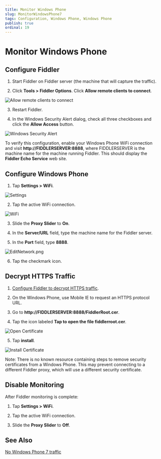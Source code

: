 ```yaml
---
title: Monitor Windows Phone
slug: MonitorWindowsPhone7
tags: Configuration, Windows Phone, Windows Phone 
publish: true
ordinal: 19
---
```


Monitor Windows Phone
=====================

Configure Fiddler
-----------------

1. Start Fiddler on Fiddler server (the machine that will capture the traffic).

2. Click **Tools > Fiddler Options**. Click **Allow remote clients to connect**. 

 ![Allow remote clients to connect][1]

3. Restart Fiddler.

4. In the Windows Security Alert dialog, check all three checkboxes and click the **Allow Access** button.

 ![Windows Security Alert][2]

To verify this configuration, enable your Windows Phone WiFi connection and visit **http://FIDDLERSERVER:8888**, where FIDDLERSERVER is the machine name for the machine running Fiddler. This should display the **Fiddler Echo Service** web site.

Configure Windows Phone
-----------------------

1. Tap **Settings > WiFi**.

 ![Settings][3]

2. Tap the active WiFi connection.
 
 ![WiFi][4]

3. Slide the **Proxy Slider** to **On**.

4. In the **Server/URL** field, type the machine name for the Fiddler server.

5. In the **Port** field, type **8888**.

 ![EditNetwork.png][5]

6. Tap the checkmark icon.

Decrypt HTTPS Traffic
---------------------
1. [Configure Fiddler to decrypt HTTPS traffic][6].

2. On the Windows Phone, use Mobile IE to request an HTTPS protocol URL.

3. Go to **http://FIDDLERSERVER:8888/FiddlerRoot.cer**.

4. Tap the icon labeled **Tap to open the file fiddlerroot.cer**.

 ![Open Certificate][8]

5. Tap **install**.

 ![Install Certificate][9]

Note: There is no known resource containing steps to remove security certificates from a Windows Phone. This may prevent connecting to a different Fiddler proxy, which will use a different security certificate.

Disable Monitoring
------------------
After Fiddler monitoring is complete:

1. Tap **Settings > WiFi**.

2. Tap the active WiFi connection.

3. Slide the **Proxy Slider** to **Off**.



See Also
--------
[No Windows Phone 7 traffic][10]

[1]: ../../images/MonitorWindowsPhone7/AllowRemoteComputersToConnect.png
[2]: ../../images/MonitorWindowsPhone7/WindowsSecurityAlert.png
[3]: ../../images/MonitorWindowsPhone7/Settings.png
[4]: ../../images/MonitorWindowsPhone7/Wifi.png
[5]: ../../images/MonitorWindowsPhone7/EditNetwork.png
[6]: ./DecryptHTTPS
[7]: ../../images/MonitorWindowsPhone7/CertificateWarning.png
[8]: ../../images/MonitorWindowsPhone7/OpenCertificate.png
[9]: ../../images/MonitorWindowsPhone7/InstallCertificate.png
[10]: ../Troubleshooting/NoWindowsPhone7Traffic
